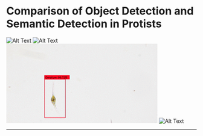 # Comparison of Object Detection and Semantic Detection in Protists

![Alt Text](Object_result_1.gif)
![Alt Text](Object_result_4.gif)
![Alt Text](Object_result_3.gif)
![Alt Text](Object_result_2.gif)


----------------------------------

